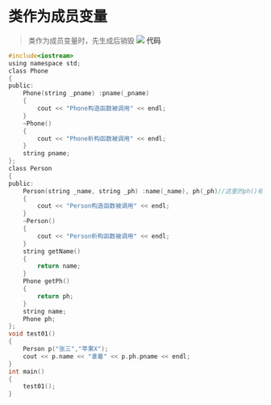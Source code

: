 # 类作为成员变量
> 类作为成员变量时，先生成后销毁
![](https://test-123456-md-images.oss-cn-beijing.aliyuncs.com/img/image-20220405124755888.png#crop=0&crop=0&crop=1&crop=1&id=tAwey&originHeight=687&originWidth=1264&originalType=binary&ratio=1&rotation=0&showTitle=false&status=done&style=none&title=)
**代码**
```c
#include<iostream>
using namespace std;
class Phone
{
public:
	Phone(string _pname) :pname(_pname)
	{
		cout << "Phone构造函数被调用" << endl;
	}
	~Phone()
	{
		cout << "Phone析构函数被调用" << endl;
	}
	string pname;
};
class Person
{
public:
	Person(string _name, string _ph) :name(_name), ph(_ph)//这里的ph()相当于调用了Phone里的构造函数，传入字符串
	{
		cout << "Person构造函数被调用" << endl;
	}
	~Person()
	{
		cout << "Person析构函数被调用" << endl;
	}
	string getName()
	{
		return name;
	}
	Phone getPh()
	{
		return ph;
	}
	string name;
	Phone ph;
};
void test01()
{
	Person p("张三","苹果X");
	cout << p.name << "拿着" << p.ph.pname << endl;
}
int main()
{
	test01();
}
```